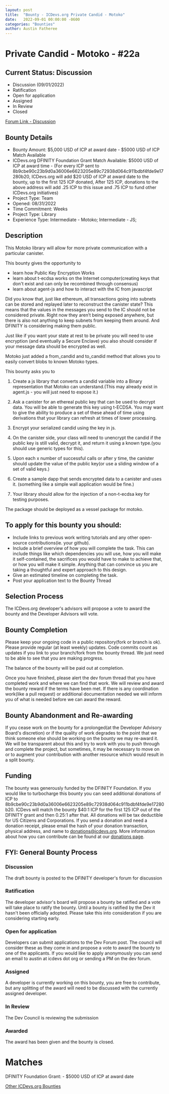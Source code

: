 ```yaml
---
layout: post
title:  "Bounty - ICDevs.org Private Candid - Motoko"
date:   2022-09-01 00:00:00 -0600
categories: "Bounties"
author: Austin Fatheree
---
```


# Private Candid - Motoko - #22a

## Current Status: Discussion

* Discussion (09/01/2022)
* Ratification 
* Open for application
* Assigned 
* In Review 
* Closed 

[Forum Link - Discussion]()

## Bounty Details

* Bounty Amount: $5,000 USD of ICP at award date - $5000 USD of ICP Match Available
* ICDevs.org DFINITY Foundation Grant Match Available: $5000 USD of ICP at award time - (For every ICP sent to 8b9cbe90c23b9d0a36006e6623205e89c72938d064c911bdbf4fde9e17280b20, ICDevs.org will add $20 USD of ICP at award date to the bounty, up to the first 125 ICP donated, After 125 ICP, donations to the above address will add .25 ICP to this issue and .75 ICP to fund other ICDevs.org initiatives)
* Project Type: Team
* Opened: 08/31/2022
* Time Commitment: Weeks
* Project Type: Library
* Experience Type: Intermediate - Motoko; Intermediate - JS; 

## Description

This Motoko library will allow for more private communication with a particular canister.

This bounty gives the opportunity to

* learn how Public Key Encryption Works
* learn about t-ecdsa works on the Internet computer(creating keys that don't exist and can only be recombined through consensus)
* learn about agent-js and how to interact with the IC from javascript

Did you know that, just like ethereum, all transactions going into subnets can be stored and replayed later to reconstruct the canister state? This means that the values in the messages you send to the IC should not be considered private. Right now they aren’t being exposed anywhere, but there is also not anything to keep subnets from keeping them around.  And DFINITY is considering making them public.

Just like if you want your state at rest to be private you will need to use encryption (and eventually a Secure Enclave) you also should consider if your message data should be encrypted as well.

Motoko just added a from_candid and to_candid method that allows you to easily convert blobs to known Motoko types.

This bounty asks you to 

1. Create a js library that converts a candid variable into a Binary representation that Motoko can understand.(This may already exist in  agent.js - you will just need to expose it.)

2. Ask a canister for an ethereal public key that can be used to decrypt data. You will be able to generate this key using t-ECDSA. You may want to give the ability to produce a set of these ahead of time using derivations that your library can refresh at times of lower processing.

3. Encrypt your serialized candid using the key in js.

4. On the canister side, your class will need to unencrypt the candid if the public key is still valid, decrypt it, and return it using a known type.(you should use generic types for this).

5. Upon each x number of successful calls or after y time, the canister should update the value of the public key(or use a sliding window of a set of valid keys.)

6. Create a sample dapp that sends encrypted data to a canister and uses it. (something like a simple wall application would be fine.)

7. Your library should allow for the injection of a non-t-ecdsa key for testing purposes.

The package should be deployed as a vessel package for motoko.


## To apply for this bounty you should:

* Include links to previous work writing tutorials and any other open-source contributions(ie. your github).
* Include a brief overview of how you will complete the task. This can include things like which dependencies you will use, how you will make it self-contained, the sacrifices you would have to make to achieve that, or how you will make it simple. Anything that can convince us you are taking a thoughtful and expert approach to this design.
* Give an estimated timeline on completing the task.
* Post your application text to the Bounty Thread

## Selection Process

The ICDevs.org developer's advisors will propose a vote to award the bounty and the Developer Advisors will vote.

## Bounty Completion

Please keep your ongoing code in a public repository(fork or branch is ok). Please provide regular (at least weekly) updates.  Code commits count as updates if you link to your branch/fork from the bounty thread.  We just need to be able to see that you are making progress.

The balance of the bounty will be paid out at completion.

Once you have finished, please alert the dev forum thread that you have completed work and where we can find that work.  We will review and award the bounty reward if the terms have been met.  If there is any coordination work(like a pull request) or additional documentation needed we will inform you of what is needed before we can award the reward.

## Bounty Abandonment and Re-awarding

If you cease work on the bounty for a prolonged(at the Developer Advisory Board's discretion) or if the quality of work degrades to the point that we think someone else should be working on the bounty we may re-award it.  We will be transparent about this and try to work with you to push through and complete the project, but sometimes, it may be necessary to move on or to augment your contribution with another resource which would result in a split bounty.

## Funding

The bounty was generously funded by the DFINITY Foundation. If you would like to turbocharge this bounty you can seed additional donations of ICP to 8b9cbe90c23b9d0a36006e6623205e89c72938d064c911bdbf4fde9e17280b20.  ICDevs will match the bounty $40:1 ICP for the first 125 ICP out of the DFINITY grant and then 0.25:1 after that.  All donations will be tax deductible for US Citizens and Corporations.  If you send a donation and need a donation receipt, please email the hash of your donation transaction, physical address, and name to donations@icdevs.org.  More information about how you can contribute can be found at our [donations page](https://icdevs.org/donations.html).


## FYI: General Bounty Process

### Discussion

The draft bounty is posted to the DFINITY developer's forum for discussion

### Ratification

The developer advisor's board will propose a bounty be ratified and a vote will take place to ratify the bounty.  Until a bounty is ratified by the Dev it hasn't been officially adopted. Please take this into consideration if you are considering starting early.

### Open for application

Developers can submit applications to the Dev Forum post.  The council will consider these as they come in and propose a vote to award the bounty to one of the applicants.  If you would like to apply anonymously you can send an email to austin at icdevs dot org or sending a PM on the dev forum.

### Assigned

A developer is currently working on this bounty, you are free to contribute, but any splitting of the award will need to be discussed with the currently assigned developer.

### In Review

The Dev Council is reviewing the submission

### Awarded

The award has been given and the bounty is closed.

# Matches

DFINITY Foundation Grant: - $5000 USD of ICP at award date


[Other ICDevs.org Bounties](https://icdevs.org/bounties.html)

